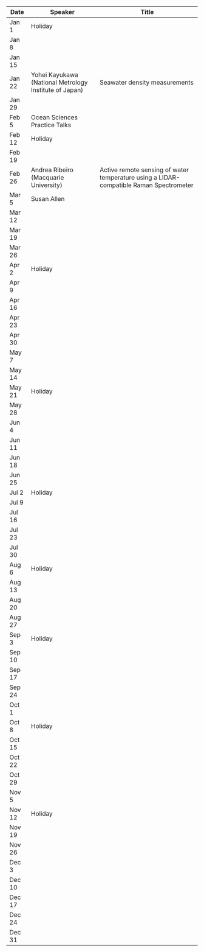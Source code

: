 Date    |   Speaker                                                 |   Title
--------|-----------------------------------------------------------|-----------------------------------------------------------------------------------------
Jan 1   |   Holiday                                                 |
Jan 8   |                                                           |
Jan 15  |                                                           |
Jan 22  |   Yohei Kayukawa (National Metrology Institute of Japan)  |   Seawater density measurements
Jan 29  |                                                           |
Feb 5   |   Ocean Sciences Practice Talks                           |
Feb 12  |   Holiday                                                 |
Feb 19  |                                                           |
Feb 26  |   Andrea Ribeiro (Macquarie University)                   |   Active remote sensing of water temperature using a LIDAR-compatible Raman Spectrometer
Mar 5   |   Susan Allen                                             |
Mar 12  |                                                           |
Mar 19  |                                                           |
Mar 26  |                                                           |
Apr 2   |   Holiday                                                 |
Apr 9   |                                                           |
Apr 16  |                                                           |
Apr 23  |                                                           |
Apr 30  |                                                           |
May 7   |                                                           |
May 14  |                                                           |
May 21  |   Holiday                                                 |
May 28  |                                                           |
Jun 4   |                                                           |
Jun 11  |                                                           |
Jun 18  |                                                           |
Jun 25  |                                                           |
Jul 2   |   Holiday                                                 |
Jul 9   |                                                           |
Jul 16  |                                                           |
Jul 23  |                                                           |
Jul 30  |                                                           |
Aug 6   |   Holiday                                                 |
Aug 13  |                                                           |
Aug 20  |                                                           |
Aug 27  |                                                           |
Sep 3   |   Holiday                                                 |
Sep 10  |                                                           |
Sep 17  |                                                           |
Sep 24  |                                                           |
Oct 1   |                                                           |
Oct 8   |   Holiday                                                 |
Oct 15  |                                                           |
Oct 22  |                                                           |
Oct 29  |                                                           |
Nov 5   |                                                           |
Nov 12  |   Holiday                                                 |
Nov 19  |                                                           |
Nov 26  |                                                           |
Dec 3   |                                                           |
Dec 10  |                                                           |
Dec 17  |                                                           |
Dec 24  |                                                           |
Dec 31  |                                                           |
